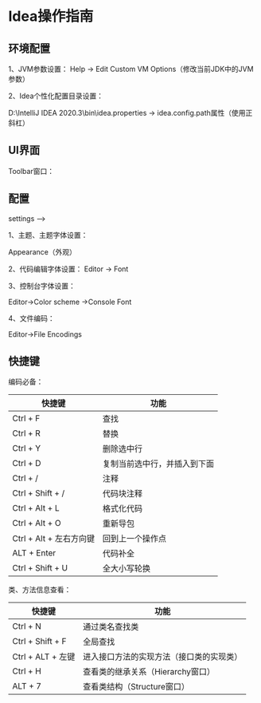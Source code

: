 # Idea操作指南

## 环境配置

1、JVM参数设置：
Help -> Edit Custom VM Options（修改当前JDK中的JVM参数）

2、Idea个性化配置目录设置：

D:\IntelliJ IDEA 2020.3\bin\idea.properties -> idea.config.path属性（使用正斜杠）

## UI界面

Toolbar窗口：

## 配置

settings —>

1、主题、主题字体设置：

Appearance（外观）

2、代码编辑字体设置：
Editor -> Font

3、控制台字体设置：

Editor->Color scheme ->Console Font

4、文件编码：

Editor->File Encodings





## 快捷键

编码必备：

| 快捷键                  | 功能                         |
| ----------------------- | ---------------------------- |
| Ctrl + F                | 查找                         |
| Ctrl + R                | 替换                         |
| Ctrl + Y                | 删除选中行                   |
| Ctrl + D                | 复制当前选中行，并插入到下面 |
| Ctrl + /                | 注释                         |
| Ctrl + Shift + /        | 代码块注释                   |
| Ctrl + Alt + L          | 格式化代码                   |
| Ctrl + Alt + O          | 重新导包                     |
| Ctrl + Alt + 左右方向键 | 回到上一个操作点             |
| ALT + Enter             | 代码补全                     |
| Ctrl + Shift + U        | 全大小写轮换                 |

类、方法信息查看：

| 快捷键            | 功能                                     |
| ----------------- | ---------------------------------------- |
| Ctrl + N          | 通过类名查找类                           |
| Ctrl + Shift + F  | 全局查找                                 |
| Ctrl + ALT + 左键 | 进入接口方法的实现方法（接口类的实现类） |
| Ctrl + H          | 查看类的继承关系（Hierarchy窗口）        |
| ALT + 7           | 查看类结构（Structure窗口）              |


